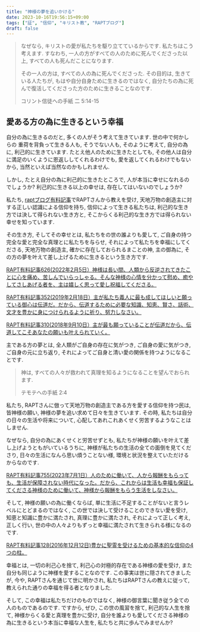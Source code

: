 ```yaml
---
title: "神様の夢を追いかける"
date: 2023-10-16T19:56:15+09:00
tags: ["証", "信仰", "キリスト教", "RAPTブログ"]
draft: false
---
```


> なぜなら, キリストの愛が私たちを駆り立てているからです.
> 私たちはこう考えます. すなわち, 一人の方がすべての人のために死んでくださった以上,
> すべての人も死んだことになります.
>
> その一人の方は, すべての人の為に死んでくださった. その目的は,
> 生きている人たちが, もはや自分自身ために生きるのではなく,
> 自分たちの為に死んで復活してくださった方のために生きることなのです.
>
> コリント信徒への手紙 二 5:14-15

## 愛ある方の為に生きるという幸福

自分の為に生きるのだと, 多くの人がそう考えて生きています. 世の中で何かしらの
重荷を背負って生きる人も, そうでない人も, そのように考えて, 自分の為に, 利己的に生きています.
たとえ他人のために生きたとしても, その他人は自分に満足のいくように恩返ししてくれるわけでも,
愛を返してくれるわけでもないから, 当然といえば当然なのかもしれません.

しかし, たとえ自分の為に利己的に生きたところで, 人が本当に幸せになれるのでしょうか?
利己的に生きる以上の幸せは, 存在してはいないのでしょうか?

私たち, [raptブログ有料記事](https://rapt-neo.com/?page_id=30947)でRAPTさんから教えを受け,
天地万物の創造主に対する正しい認識による信仰を持ち, 信仰によって生きる私たちは,
利己的な生き方では決して得られない生き方と, そこからくる利己的な生き方では得られない幸せを知っています.

その生き方, そしてその幸せとは, 私たちをの世の誰よりも愛して, ご自身の持つ完全な愛と完全な真理とに私たちを与らせ,
それによって私たちを幸福にしてくださる, 天地万物の創造主, 確かに存在しておられるまことの神, 主の御為に, その方の夢を叶えて差し上げるために生きるという生き方です.

[RAPT有料記事626(2022年2月5日）神様は長い間、人類から反逆されてきたことに心を痛め、苦しんでいらっしゃる。そんな神様の心情を分かって慰め、癒やしてさしあげる者を、主は嬉しく思って愛し祝福してくださる。](https://rapt-neo.com/?p=56275)

[RAPT有料記事352(2019年2月18日）主が私たち義人に最も成してほしいと願っている御心は伝道だ。だから、伝道するために必要な知識、知恵、賢さ、話術、文才を豊かに身につけられるように祈り、努力しなさい。](https://rapt-neo.com/?p=50366)

[RAPT有料記事310(2018年9月10日）主が最も願っていることが伝道だから、伝道してこそあなたの願いも叶えられていく。](https://rapt-neo.com/?page_id=48674)

主である方の夢とは, 全人類がご自身の存在に気がつき, ご自身の愛に気がつき,
ご自身の元に立ち返り, それによってご自身と清い愛の関係を持つようになることです.

> 神は, すべての人々が救われて真理を知るようになることを望んでおられます.
>
> テモテへの手紙 2:4

私たち, RAPTさんに倣って天地万物の創造主である方を愛する信仰を持つ民は, 皆神様の願い,
神様の夢を追い求めて日々を生きています. その時, 私たちは自分の日々の生活や将来について,
心配してあれこれあくせく労苦するようなことはしません.

なぜなら, 自分の為にあくせくと労苦せずとも, 私たちが神様の願いを叶えて差し上げようともがいているうちに,
神様が私たちの生活の全ての面倒を見てくださり, 日々の生活になんら思い煩うことない様, 環境と状況を整えていただけるからなのです.

[RAPT有料記事755(2023年7月1日）人のために働いて、人から報酬をもらっても、生活が保障されない時代になった。だから、これからは生活も幸福も保証してくださる神様のために働いて、神様から報酬をもらう生活をしなさい。](https://rapt-neo.com/?p=58533)

そして, 神様の願いの為に働くならば, 単に生活に不足することがないと言うレベルにとどまるのではなく,
この世では決して受けることのできない愛を受け, 知恵と知識に豊かに満たされ, 真理に豊かに満たされ,
それによって正しく考え, 正しく行い, 世の中の人々よりもずっと幸福に満たされて生きられる様になるのです.

[RAPT有料記事128(2016年12月12日)豊かに聖霊を受けるための基本的な信仰の4つの柱。](https://rapt-neo.com/?p=41313)

幸福とは, 一切の利己心を捨て, 利己心の対極的存在である神様の愛を受け, また自分も同じように神様を愛することなのです.
この事実は世に隠されてきましたが, 今や, RAPTさんを通じて世に明かされ, 私たちはRAPTさんの教えに従って,
教えられた通りの幸福を得る者となりました.

そして, この幸福は私たちだけのものではなく, 神様の御言葉に聞き従う全ての人のものであるのです.
ですから, ぜひ, この世の風習を捨て, 利己的な人生を捨て, 神様からくる愛と真理を豊かに受け,
自分を誰よりも愛してくださる神様の為に生きるという本当に幸福な人生を, 私たちと共に歩んでみませんか?
